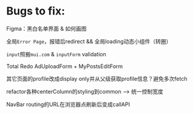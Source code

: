 # Bugs to fix:

Figma：黑白名单界面 & 如何画图

全局`Error Page`，报错后redirect && 全局loading动态小组件（转圈）

`input`照搬`mui.com` & `inputForm` validation

Total Redo AdUploadForm + MyPostsEditForm

其它页面的profile改成display only并从父级获取profile信息？避免多次fetch

refactor各种centerColumn的styling到common --> 统一控制宽度

NavBar routing的URL在浏览器点刷新后变成callAPI





